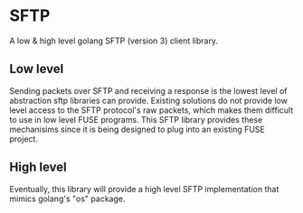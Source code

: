 # SFTP

A low &amp; high level golang SFTP (version 3) client library.

## Low level

Sending packets over SFTP and receiving a response is the lowest level of abstraction sftp libraries can provide. Existing 
solutions do not provide low level access to the SFTP protocol's raw packets, which makes them difficult to use in low level 
FUSE programs. This SFTP library provides these mechanisims since it is being designed to plug into an existing FUSE project.

## High level

Eventually, this library will provide a high level SFTP implementation that mimics golang's "os" package.
